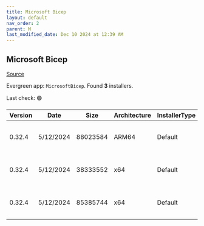 ```yaml
---
title: Microsoft Bicep
layout: default
nav_order: 2
parent: M
last_modified_date: Dec 10 2024 at 12:39 AM
---
```


## Microsoft Bicep

[Source](https://docs.microsoft.com/en-us/azure/azure-resource-manager/bicep/overview)

Evergreen app: `MicrosoftBicep`. Found **3** installers.

Last check: 🟢

| Version | Date      | Size     | Architecture | InstallerType | Type | URI                                                                                                                                                                  |
| ------- | --------- | -------- | ------------ | ------------- | ---- | -------------------------------------------------------------------------------------------------------------------------------------------------------------------- |
| 0.32.4  | 5/12/2024 | 88023584 | ARM64        | Default       | exe  | [https://github.com/Azure/bicep/releases/download/v0.32.4/bicep-win-arm64.exe](https://github.com/Azure/bicep/releases/download/v0.32.4/bicep-win-arm64.exe)         |
| 0.32.4  | 5/12/2024 | 38333552 | x64          | Default       | exe  | [https://github.com/Azure/bicep/releases/download/v0.32.4/bicep-setup-win-x64.exe](https://github.com/Azure/bicep/releases/download/v0.32.4/bicep-setup-win-x64.exe) |
| 0.32.4  | 5/12/2024 | 85385744 | x64          | Default       | exe  | [https://github.com/Azure/bicep/releases/download/v0.32.4/bicep-win-x64.exe](https://github.com/Azure/bicep/releases/download/v0.32.4/bicep-win-x64.exe)             |
